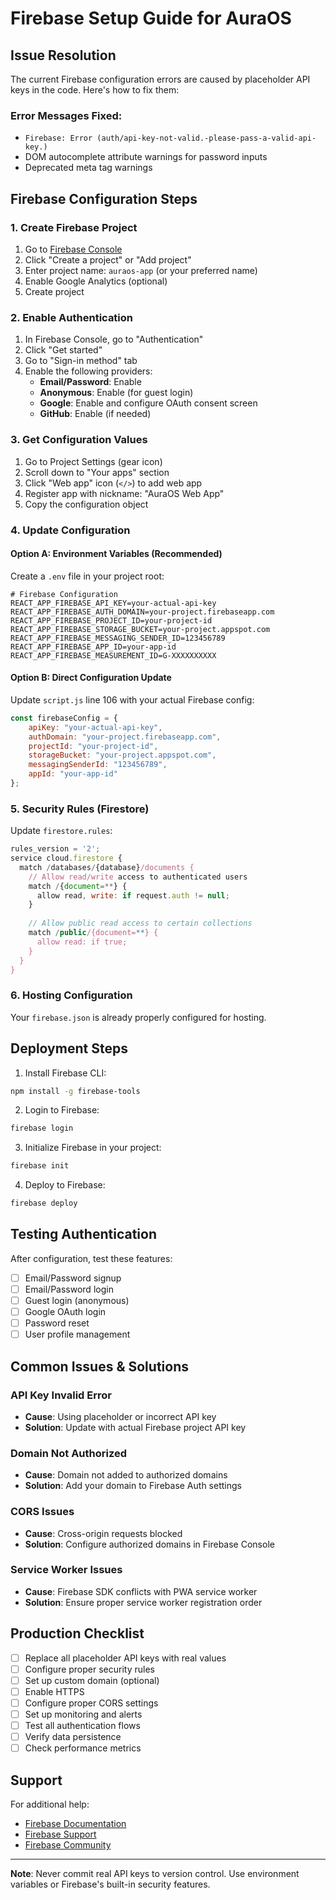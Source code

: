 # Firebase Setup Guide for AuraOS

## Issue Resolution

The current Firebase configuration errors are caused by placeholder API keys in the code. Here's how to fix them:

### Error Messages Fixed:
- `Firebase: Error (auth/api-key-not-valid.-please-pass-a-valid-api-key.)`
- DOM autocomplete attribute warnings for password inputs
- Deprecated meta tag warnings

## Firebase Configuration Steps

### 1. Create Firebase Project
1. Go to [Firebase Console](https://console.firebase.google.com/)
2. Click "Create a project" or "Add project"
3. Enter project name: `auraos-app` (or your preferred name)
4. Enable Google Analytics (optional)
5. Create project

### 2. Enable Authentication
1. In Firebase Console, go to "Authentication"
2. Click "Get started"
3. Go to "Sign-in method" tab
4. Enable the following providers:
   - **Email/Password**: Enable
   - **Anonymous**: Enable (for guest login)
   - **Google**: Enable and configure OAuth consent screen
   - **GitHub**: Enable (if needed)

### 3. Get Configuration Values
1. Go to Project Settings (gear icon)
2. Scroll down to "Your apps" section
3. Click "Web app" icon (`</>`) to add web app
4. Register app with nickname: "AuraOS Web App"
5. Copy the configuration object

### 4. Update Configuration

#### Option A: Environment Variables (Recommended)
Create a `.env` file in your project root:

```env
# Firebase Configuration
REACT_APP_FIREBASE_API_KEY=your-actual-api-key
REACT_APP_FIREBASE_AUTH_DOMAIN=your-project.firebaseapp.com
REACT_APP_FIREBASE_PROJECT_ID=your-project-id
REACT_APP_FIREBASE_STORAGE_BUCKET=your-project.appspot.com
REACT_APP_FIREBASE_MESSAGING_SENDER_ID=123456789
REACT_APP_FIREBASE_APP_ID=your-app-id
REACT_APP_FIREBASE_MEASUREMENT_ID=G-XXXXXXXXXX
```

#### Option B: Direct Configuration Update
Update `script.js` line 106 with your actual Firebase config:

```javascript
const firebaseConfig = {
    apiKey: "your-actual-api-key",
    authDomain: "your-project.firebaseapp.com",
    projectId: "your-project-id",
    storageBucket: "your-project.appspot.com",
    messagingSenderId: "123456789",
    appId: "your-app-id"
};
```

### 5. Security Rules (Firestore)
Update `firestore.rules`:

```javascript
rules_version = '2';
service cloud.firestore {
  match /databases/{database}/documents {
    // Allow read/write access to authenticated users
    match /{document=**} {
      allow read, write: if request.auth != null;
    }
    
    // Allow public read access to certain collections
    match /public/{document=**} {
      allow read: if true;
    }
  }
}
```

### 6. Hosting Configuration
Your `firebase.json` is already properly configured for hosting.

## Deployment Steps

1. Install Firebase CLI:
```bash
npm install -g firebase-tools
```

2. Login to Firebase:
```bash
firebase login
```

3. Initialize Firebase in your project:
```bash
firebase init
```

4. Deploy to Firebase:
```bash
firebase deploy
```

## Testing Authentication

After configuration, test these features:
- [ ] Email/Password signup
- [ ] Email/Password login
- [ ] Guest login (anonymous)
- [ ] Google OAuth login
- [ ] Password reset
- [ ] User profile management

## Common Issues & Solutions

### API Key Invalid Error
- **Cause**: Using placeholder or incorrect API key
- **Solution**: Update with actual Firebase project API key

### Domain Not Authorized
- **Cause**: Domain not added to authorized domains
- **Solution**: Add your domain to Firebase Auth settings

### CORS Issues
- **Cause**: Cross-origin requests blocked
- **Solution**: Configure authorized domains in Firebase Console

### Service Worker Issues
- **Cause**: Firebase SDK conflicts with PWA service worker
- **Solution**: Ensure proper service worker registration order

## Production Checklist

- [ ] Replace all placeholder API keys with real values
- [ ] Configure proper security rules
- [ ] Set up custom domain (optional)
- [ ] Enable HTTPS
- [ ] Configure proper CORS settings
- [ ] Set up monitoring and alerts
- [ ] Test all authentication flows
- [ ] Verify data persistence
- [ ] Check performance metrics

## Support

For additional help:
- [Firebase Documentation](https://firebase.google.com/docs)
- [Firebase Support](https://firebase.google.com/support)
- [Firebase Community](https://firebase.community/)

---

**Note**: Never commit real API keys to version control. Use environment variables or Firebase's built-in security features.
